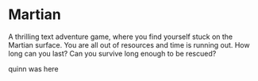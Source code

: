 # Martian

A thrilling text adventure game, where you find yourself stuck on the Martian
surface. You are all out of resources and time is running out. How long can you
last? Can you survive long enough to be rescued?



quinn was here
